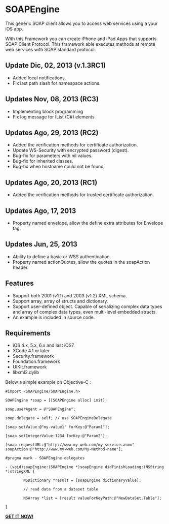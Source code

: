 **SOAPEngine**
================

This generic SOAP client allows you to access web services using a your iOS app.

With this Framework you can create iPhone and iPad Apps that supports SOAP Client Protocol. This framework able executes methods at remote web services with SOAP standard protocol.

## Update Dic, 02, 2013 (v.1.3RC1)
* Added local notifications.
* Fix last path slash for namespace actions.

## Updates Nov, 08, 2013 (RC3)
* Implementing block programming
* Fix log message for IList (C#) elements

## Updates Ago, 29, 2013 (RC2)
* Added the verification methods for certificate authorization.
* Update WS-Security with encrypted password (digest).
* Bug-fix for parameters with nil values.
* Bug-fix for inherited classes.
* Bug-fix when hostname could not be found.

## Updates Ago, 20, 2013 (RC1)
* Added the verification methods for trusted certificate authorization.

## Updates Ago, 17, 2013
* Property named envelope, allow the define extra attributes for Envelope tag.

## Updates Jun, 25, 2013
* Ability to define a basic or WSS authentication.
* Property named actionQuotes, allow the quotes in the soapAction header.

## Features
* Support both 2001 (v1.1) and 2003 (v1.2) XML schema.
* Support array, array of structs and dictionary.
* Support user-defined object. Capable of serializing complex data types and array of complex data types, even multi-level embedded structs.
* An example is included in source code.

## Requirements
* iOS 4.x, 5.x, 6.x and last iOS7.
* XCode 4.1 or later
* Security.framework
* Foundation.framework
* UIKit.framework
* libxml2.dylib

Below a simple example on Objective-C :

	#import <SOAPEngine/SOAPEngine.h>

	SOAPEngine *soap = [[SOAPEngine alloc] init];

	soap.userAgent = @"SOAPEngine";

	soap.delegate = self; // use SOAPEngineDelegate

	[soap setValue:@"my-value1" forKey:@"Param1"];

	[soap setIntegerValue:1234 forKey:@"Param2"];

	[soap requestURL:@"http://www.my-web.com/my-service.asmx" soapAction:@"http://www.my-web.com/My-Method-name"];
 
	#pragma mark - SOAPEngine delegates

	- (void)soapEngine:(SOAPEngine *)soapEngine didFinishLoading:(NSString *)stringXML {

	        NSDictionary *result = [soapEngine dictionaryValue];
        
        	// read data from a dataset table
        
        	NSArray *list = [result valueForKeyPath:@"NewDataSet.Table"];
        
	}


**[GET IT NOW!](http://www.prioregroup.com/iphone/soapengine.aspx)**